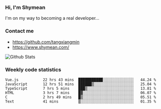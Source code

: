 ### Hi, I'm Shymean

I'm on my way to becoming a real developer...

### Contact me

- <https://github.com/tangxiangmin>
- <https://www.shymean.com/>

![Github Stats](https://github-readme-stats.vercel.app/api?username=tangxiangmin&show_icons=true&theme=dark)


###  Weekly code statistics

<!--START_SECTION:waka-->

```text
Vue.js           22 hrs 43 mins  ███████████░░░░░░░░░░░░░░   44.24 %
JavaScript       12 hrs 51 mins  ██████▒░░░░░░░░░░░░░░░░░░   25.04 %
TypeScript       7 hrs 5 mins    ███▒░░░░░░░░░░░░░░░░░░░░░   13.81 %
HTML             3 hrs 7 mins    █▓░░░░░░░░░░░░░░░░░░░░░░░   06.07 %
C                2 hrs 49 mins   █▒░░░░░░░░░░░░░░░░░░░░░░░   05.51 %
Text             41 mins         ▒░░░░░░░░░░░░░░░░░░░░░░░░   01.35 %
```

<!--END_SECTION:waka-->